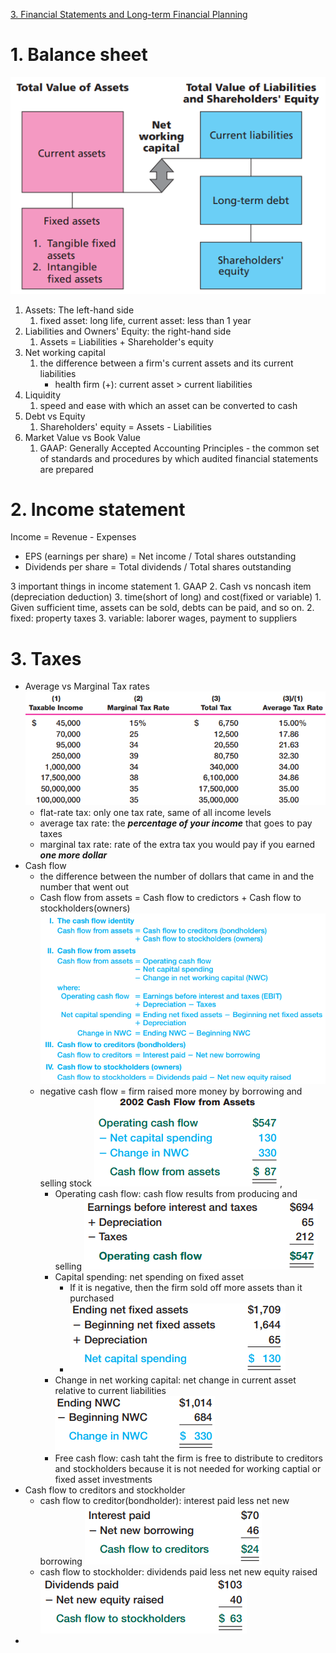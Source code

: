 [3. Financial Statements and Long-term Financial Planning](3.%20Financial%20Statements%20and%20Long-term%20Financial%20Planning.md)
# 1. Balance sheet
![](resource/Pasted%20image%2020231221201158.png)

1. Assets: The left-hand side
	1. fixed asset: long life, current asset: less than 1 year
2. Liabilities and Owners' Equity: the right-hand side
	1. Assets = Liabilities + Shareholder's equity
3. Net working capital
	1. the difference between a firm's current assets and its current liabilities
		- health firm (+): current asset > current liabilities
4. Liquidity
	1. speed and ease with which an asset can be converted to cash
5. Debt vs Equity
	1. Shareholders' equity = Assets - Liabilities
6. Market Value vs Book Value
	1. GAAP: Generally Accepted Accounting Principles - the common set of standards and procedures by which audited financial statements are prepared

# 2. Income statement

Income = Revenue - Expenses
- EPS (earnings per share) = Net income / Total shares outstanding
- Dividends per share = Total dividends / Total shares outstanding

3 important things in income statement
	1. GAAP
	2. Cash vs noncash item (depreciation deduction)
	3. time(short of long) and cost(fixed or variable)
		1. Given sufficient time, assets can be sold, debts can be paid, and so on.
		2. fixed: property taxes
		3. variable: laborer wages, payment to suppliers

# 3. Taxes

- Average vs Marginal Tax rates ![](resource/Pasted%20image%2020231221205336.png)
	- flat-rate tax: only one tax rate, same of all income levels
	- average tax rate: the ***percentage of your income*** that goes to pay taxes
	- marginal tax rate: rate of the extra tax you would pay if you earned ***one more dollar*** 
- Cash flow
	- the difference between the number of dollars that came in and the number that went out
	- Cash flow from assets = Cash flow to credictors + Cash flow to stockholders(owners) ![](resource/Pasted%20image%2020231221211330.png)
	-  negative cash flow = firm raised more money by borrowing and selling stock ![](resource/Pasted%20image%2020231221210748.png),
		- Operating cash flow: cash flow results from producing and selling ![](resource/Pasted%20image%2020231221210442.png)
		- Capital spending: net spending on fixed asset 
			- If it is negative, then the firm sold off more assets than it purchased
			- ![](resource/Pasted%20image%2020231221210600.png)
		- Change in net working capital: net change in current asset relative to current liabilities ![](resource/Pasted%20image%2020231221210717.png)
		- Free cash flow: cash taht the firm is free to distribute to creditors and stockholders because it is not needed for working captial or fixed asset investments
- Cash flow to creditors and stockholder
	- cash flow to creditor(bondholder): interest paid less net new borrowing ![](resource/Pasted%20image%2020231221211255.png)
	- cash flow to stockholder: dividends paid less net new equity raised ![](resource/Pasted%20image%2020231221211433.png)
- 